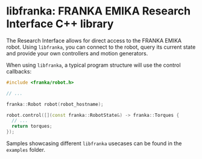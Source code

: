 # libfranka: FRANKA EMIKA Research Interface C++ library

The Research Interface allows for direct access to the FRANKA EMIKA robot. Using `libfranka`, you can connect to the robot, query its current state and provide your own controllers and motion generators.

When using `libfranka`, a typical program structure will use the control callbacks:

```cpp
#include <franka/robot.h>

// ...

franka::Robot robot(robot_hostname);

robot.control([](const franka::RobotState&) -> franka::Torques {
  // ...
  return torques;
});
```

Samples showcasing different `libfranka` usecases can be found in the `examples` folder.
